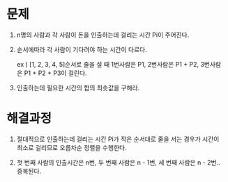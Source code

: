 # 문제

1. n명의 사람과 각 사람이 돈을 인출하는데 걸리는 시간 Pi이 주어진다.

2. 순서에따라 각 사람이 기다려야 하는 시간이 다르다.

    ex ) [1, 2, 3, 4, 5]순서로 줄을 설 때 1번사람은 P1, 2번사람은 P1 + P2, 3번사람은 P1 + P2 + P3이 걸린다.

3. 인출하는데 필요한 시간의 합의 최솟값을 구해라.



# 해결과정

1. 절대적으로 인출하는데 걸리는 시간 Pi가 작은 순서대로 줄을 서는 경우가 시간이 최소로 걸리므로 오름차순 정렬을 수행한다.

2. 첫 번째 사람의 인출시간은 n번, 두 번째 사람은 n - 1번, 세 번째 사람은 n - 2번.. 증복된다.

   